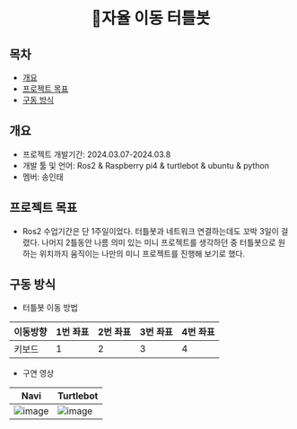 <div align="center">
<h1>🐢자율 이동 터틀봇</h1>
</div>

## 목차
  - [개요](#개요) 
  - [프로젝트 목표](#프로젝트-목표)
  - [구동 방식](#구동-방식)

## 개요
- 프로젝트 개발기간: 2024.03.07-2024.03.8
- 개발 툴 및 언어: Ros2 & Raspberry pi4 & turtlebot & ubuntu & python
- 멤버: 송인태

## 프로젝트 목표 
- Ros2 수업기간은 단 1주일이었다. 터틀봇과 네트워크 연결하는데도 꼬박 3일이 걸렸다. 나머지 2틀동안 나름 의미 있는 미니 프로젝트를 생각하던 중 터틀봇으로 원하는 위치까지 움직이는 나만의 미니 프로젝트를 진행해 보기로 했다.

## 구동 방식

- 터틀봇 이동 방법

|이동방향|1번 좌표|2번 좌표|3번 좌표|4번 좌표|
|---|---|---|---|---|
|키보드| 1 | 2 | 3 | 4 |

- 구연 영상

|Navi|Turtlebot|
|---|---|
|![image](https://github.com/dlsxo1023/Turtlebot_miniproject/assets/149138829/7bbb96d7-89df-48e1-9443-4fdc0fdc402a)|![image](https://github.com/dlsxo1023/Turtlebot_miniproject/assets/149138829/c1d0ff6a-19ae-45de-a335-4810e84ba690)|

